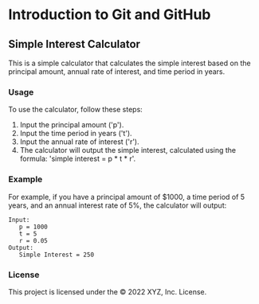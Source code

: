 # Introduction to Git and GitHub

## Simple Interest Calculator
This is a simple calculator that calculates the simple interest based on the principal amount, annual rate of interest, and time period in years.

### Usage
To use the calculator, follow these steps:

<ol>
  <li> Input the principal amount ('p'). </li>
  <li> Input the time period in years ('t'). </li>
  <li> Input the annual rate of interest ('r'). </li>
  <li> The calculator will output the simple interest, calculated using the formula: 'simple interest = p * t * r'. </li>
</ol>

### Example
For example, if you have a principal amount of $1000, a time period of 5 years, and an annual interest rate of 5%, the calculator will output:

```
Input:
   p = 1000
   t = 5
   r = 0.05
Output:
   Simple Interest = 250
```

### License
This project is licensed under the © 2022 XYZ, Inc. License.
